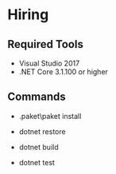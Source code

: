 # Hiring

## Required Tools

* Visual Studio 2017
* .NET Core 3.1.100 or higher

## Commands

* .paket\paket install

* dotnet restore

* dotnet build

* dotnet test

